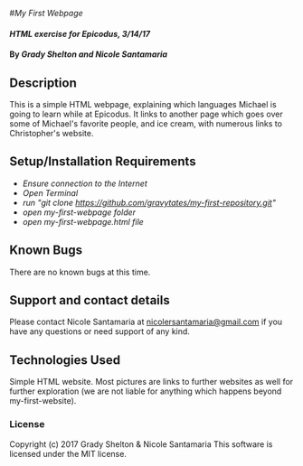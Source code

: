 #_My First Webpage_

#### _HTML exercise for Epicodus, 3/14/17_

#### By _**Grady Shelton and Nicole Santamaria**_

## Description

This is a simple HTML webpage, explaining which languages Michael is going to learn while at Epicodus. It links to another page which goes over some of Michael's favorite people, and ice cream, with numerous links to Christopher's website.

## Setup/Installation Requirements

* _Ensure connection to the Internet_
* _Open Terminal_
* _run "git clone https://github.com/gravytates/my-first-repository.git"_
* _open my-first-webpage folder_
* _open my-first-webpage.html file_

## Known Bugs

There are no known bugs at this time.

## Support and contact details

Please contact Nicole Santamaria at nicolersantamaria@gmail.com if you have any questions or need support of any kind.

## Technologies Used

Simple HTML website. Most pictures are links to further websites as well for further exploration (we are not liable for anything which happens beyond my-first-website).

### License

Copyright (c) 2017 Grady Shelton & Nicole Santamaria
This software is licensed under the MIT license.
